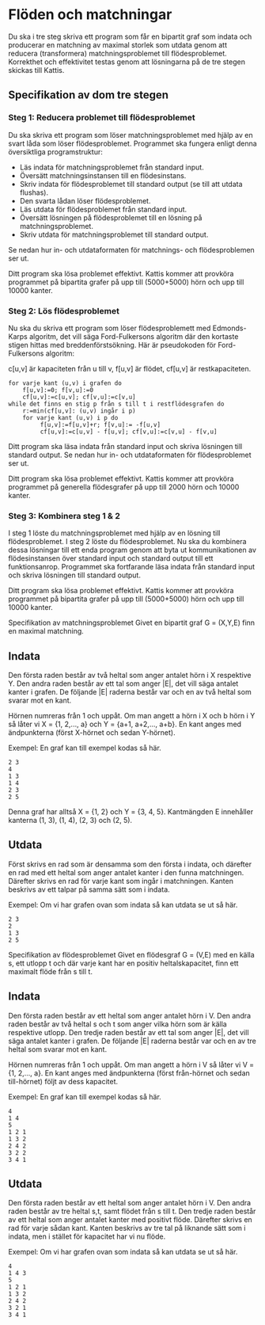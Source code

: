 # Flöden och matchningar
Du ska i tre steg skriva ett program som får en bipartit graf som indata och producerar en matchning av maximal
storlek som utdata genom att reducera (transformera) matchningsproblemet till flödesproblemet. 
Korrekthet och effektivitet testas genom att lösningarna på de tre stegen skickas till Kattis.

## Specifikation av dom tre stegen
### Steg 1: Reducera problemet till flödesproblemet

Du ska skriva ett program som löser matchningsproblemet med hjälp av en svart låda som löser flödesproblemet. 
Programmet ska fungera enligt denna översiktliga programstruktur:

* Läs indata för matchningsproblemet från standard input.
* Översätt matchningsinstansen till en flödesinstans.
* Skriv indata för flödesproblemet till standard output (se till att utdata flushas).
* Den svarta lådan löser flödesproblemet.
* Läs utdata för flödesproblemet från standard input.
* Översätt lösningen på flödesproblemet till en lösning på matchningsproblemet.
* Skriv utdata för matchningsproblemet till standard output.

Se nedan hur in- och utdataformaten för matchnings- och flödesproblemen ser ut.

Ditt program ska lösa problemet effektivt. Kattis kommer att provköra programmet på bipartita grafer på upp till (5000+5000) hörn och upp till 10000 kanter.

### Steg 2: Lös flödesproblemet

Nu ska du skriva ett program som löser flödesproblemett med Edmonds-Karps algoritm, det vill säga Ford-Fulkersons algoritm där den kortaste stigen hittas med breddenförstsökning.
Här är pseudokoden för Ford-Fulkersons algoritm:

c[u,v] är kapaciteten från u till v, f[u,v] är flödet, cf[u,v] är restkapaciteten.
```
for varje kant (u,v) i grafen do 
    f[u,v]:=0; f[v,u]:=0 
    cf[u,v]:=c[u,v]; cf[v,u]:=c[v,u] 
while det finns en stig p från s till t i restflödesgrafen do 
    r:=min(cf[u,v]: (u,v) ingår i p) 
    for varje kant (u,v) i p do 
         f[u,v]:=f[u,v]+r; f[v,u]:= -f[u,v] 
         cf[u,v]:=c[u,v] - f[u,v]; cf[v,u]:=c[v,u] - f[v,u]
```

Ditt program ska läsa indata från standard input och skriva lösningen till standard output. Se nedan hur in- och utdataformaten för flödesproblemet ser ut.

Ditt program ska lösa problemet effektivt. Kattis kommer att provköra programmet på generella flödesgrafer på upp till 2000 hörn och 10000 kanter.

### Steg 3: Kombinera steg 1 & 2
I steg 1 löste du matchningsproblemet med hjälp av en lösning till flödesproblemet. I steg 2 löste du flödesproblemet. 
Nu ska du kombinera dessa lösningar till ett enda program genom att byta ut kommunikationen av flödesinstansen över standard input och standard output till ett funktionsanrop. 
Programmet ska fortfarande läsa indata från standard input och skriva lösningen till standard output.

Ditt program ska lösa problemet effektivt. Kattis kommer att provköra programmet på bipartita grafer på upp till (5000+5000) hörn och upp till 10000 kanter. 

Specifikation av matchningsproblemet
Givet en bipartit graf G = (X,Y,E) finn en maximal matchning.

## Indata
Den första raden består av två heltal som anger antalet hörn i X respektive Y.
Den andra raden består av ett tal som anger |E|, det vill säga antalet kanter i grafen.
De följande |E| raderna består var och en av två heltal som svarar mot en kant.

Hörnen numreras från 1 och uppåt. Om man angett a hörn i X och b hörn i Y så låter vi X = {1, 2,..., a} och Y = {a+1, a+2,..., a+b}. En kant anges med ändpunkterna (först X-hörnet och sedan Y-hörnet).

Exempel: En graf kan till exempel kodas så här.
```
2 3
4
1 3
1 4
2 3
2 5
```
Denna graf har alltså X = {1, 2} och Y = {3, 4, 5}. Kantmängden E innehåller kanterna (1, 3), (1, 4), (2, 3) och (2, 5).

## Utdata
Först skrivs en rad som är densamma som den första i indata, och därefter en rad med ett heltal som anger antalet kanter i den funna matchningen. Därefter skrivs en rad för varje kant som ingår i matchningen. Kanten beskrivs av ett talpar på samma sätt som i indata.

Exempel: Om vi har grafen ovan som indata så kan utdata se ut så här.
```
2 3
2
1 3
2 5
```
Specifikation av flödesproblemet
Givet en flödesgraf G = (V,E) med en källa s, ett utlopp t och där varje kant har en positiv heltalskapacitet, finn ett maximalt flöde från s till t.

## Indata
Den första raden består av ett heltal som anger antalet hörn i V.
Den andra raden består av två heltal s och t som anger vilka hörn som är källa respektive utlopp.
Den tredje raden består av ett tal som anger |E|, det vill säga antalet kanter i grafen.
De följande |E| raderna består var och en av tre heltal som svarar mot en kant.

Hörnen numreras från 1 och uppåt. Om man angett a hörn i V så låter vi V = {1, 2,..., a}. En kant anges med ändpunkterna (först från-hörnet och sedan till-hörnet) följt av dess kapacitet.

Exempel: En graf kan till exempel kodas så här.
```
4
1 4
5
1 2 1
1 3 2
2 4 2
3 2 2
3 4 1
```

## Utdata
Den första raden består av ett heltal som anger antalet hörn i V.
Den andra raden består av tre heltal s,t, samt flödet från s till t.
Den tredje raden består av ett heltal som anger antalet kanter med positivt flöde.
Därefter skrivs en rad för varje sådan kant. Kanten beskrivs av tre tal på liknande sätt som i indata, men i stället för kapacitet har vi nu flöde.

Exempel: Om vi har grafen ovan som indata så kan utdata se ut så här.
```
4
1 4 3
5
1 2 1
1 3 2
2 4 2
3 2 1
3 4 1
```

